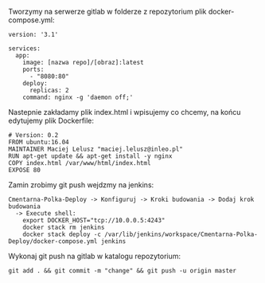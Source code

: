 Tworzymy na serwerze gitlab w folderze z repozytorium plik docker-compose.yml:
```
version: '3.1'

services:
  app:
    image: [nazwa repo]/[obraz]:latest
    ports:
      - "8080:80"
    deploy:
      replicas: 2
    command: nginx -g 'daemon off;'
```
Nastepnie zakładamy plik index.html i wpisujemy co chcemy, na końcu edytujemy plik Dockerfile:
```
# Version: 0.2
FROM ubuntu:16.04
MAINTAINER Maciej Lelusz "maciej.lelusz@inleo.pl"
RUN apt-get update && apt-get install -y nginx
COPY index.html /var/www/html/index.html
EXPOSE 80
```
Zamin zrobimy git push wejdzmy na jenkins:
```
Cmentarna-Polka-Deploy -> Konfiguruj -> Kroki budowania -> Dodaj krok budowania
  -> Execute shell:
    export DOCKER_HOST="tcp://10.0.0.5:4243"
    docker stack rm jenkins
    docker stack deploy -c /var/lib/jenkins/workspace/Cmentarna-Polka-Deploy/docker-compose.yml jenkins
```
Wykonaj git push na gitlab w katalogu repozytorium:
```
git add . && git commit -m "change" && git push -u origin master
```
